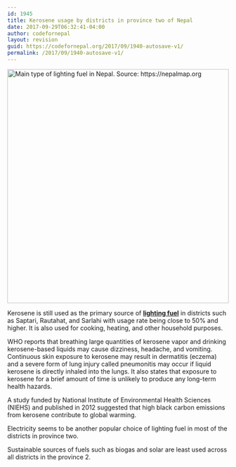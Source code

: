 ```yaml
---
id: 1945
title: Kerosene usage by districts in province two of Nepal
date: 2017-09-29T06:32:41-04:00
author: codefornepal
layout: revision
guid: https://codefornepal.org/2017/09/1940-autosave-v1/
permalink: /2017/09/1940-autosave-v1/
---
```

[<img class="size-full wp-image-1943" src="https://codefornepal.org/wp-content/uploads/2017/09/Screen-Shot-2017-09-26-at-7.56.53-PM.png" alt="Main type of lighting fuel in Nepal. Source: https://nepalmap.org" width="100%" height="533" srcset="https://codefornepal.org/wp-content/uploads/2017/09/Screen-Shot-2017-09-26-at-7.56.53-PM.png 800w, https://codefornepal.org/wp-content/uploads/2017/09/Screen-Shot-2017-09-26-at-7.56.53-PM-300x200.png 300w, https://codefornepal.org/wp-content/uploads/2017/09/Screen-Shot-2017-09-26-at-7.56.53-PM-768x512.png 768w" sizes="(max-width: 800px) 100vw, 800px" />](https://codefornepal.org/wp-content/uploads/2017/09/Screen-Shot-2017-09-26-at-7.56.53-PM.png)

Kerosene is still used as the primary source of **<span style="color: #ff0000;"><a href="https://nepalmap.org/data/map/?table=LIGHTINGFUEL&geo_ids=district|country-NP&primary_geo_id=country-NP#column%7CKEROSENE%2Csumlev%7Cdistrict">lighting fuel</a></span>** in districts such as Saptari, Rautahat, and Sarlahi with usage rate being close to 50% and higher. It is also used for cooking, heating, and other household purposes.

WHO reports that breathing large quantities of kerosene vapor and drinking kerosene-based liquids may cause dizziness, headache, and vomiting. Continuous skin exposure to kerosene may result in dermatitis (eczema) and a severe form of lung injury called pneumonitis may occur if liquid kerosene is directly inhaled into the lungs. It also states that exposure to kerosene for a brief amount of time is unlikely to produce any long-term health hazards.

A study funded by National Institute of Environmental Health Sciences (NIEHS) and published in 2012 suggested that high black carbon emissions from kerosene contribute to global warming.

Electricity seems to be another popular choice of lighting fuel in most of the districts in province two.

Sustainable sources of fuels such as biogas and solar are least used across all districts in the province 2.